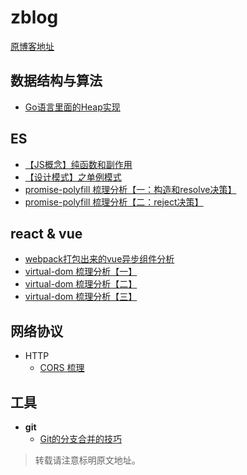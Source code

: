 # zblog

[原博客地址](http://zachrey.win/)

## 数据结构与算法
  * [Go语言里面的Heap实现](https://github.com/zachrey/zblog/issues/1)

## ES
  * [【JS概念】纯函数和副作用](https://github.com/zachrey/zblog/issues/3)
  * [【设计模式】之单例模式](https://github.com/zachrey/zblog/issues/4)
  * [promise-polyfill 梳理分析【一：构造和resolve决策】](https://github.com/zachrey/zblog/issues/11)
  * [promise-polyfill 梳理分析【二：reject决策】](https://github.com/zachrey/zblog/issues/12)
  
## react & vue
  * [webpack打包出来的vue异步组件分析](https://github.com/zachrey/zblog/issues/5)
  * [virtual-dom 梳理分析【一】](https://github.com/zachrey/zblog/issues/8)
  * [virtual-dom 梳理分析【二】](https://github.com/zachrey/zblog/issues/9)
  * [virtual-dom 梳理分析【三】](https://github.com/zachrey/zblog/issues/10)
  
## 网络协议
  * HTTP
    * [CORS 梳理](https://github.com/zachrey/zblog/issues/7)

## 工具
  * **git**
    * [Git的分支合并的技巧](https://github.com/zachrey/zblog/issues/2)

> 转载请注意标明原文地址。
